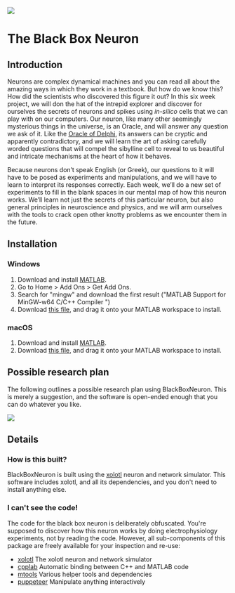 ![](https://user-images.githubusercontent.com/6005346/110253783-26393680-7f5a-11eb-90f9-9fe4ddd8aca9.png)

# The Black Box Neuron

## Introduction 

Neurons are complex dynamical machines and you can read all about the amazing ways in which they work in a textbook. 
But how do we know this? How did the scientists who discovered this figure it out? 
In this six week project, we will don the hat of the intrepid explorer and discover for ourselves the secrets of neurons and spikes using 
*in-silico* cells that we can play with on our computers. 
Our neuron, like many other seemingly mysterious things in the universe, is an Oracle, and will answer any question we ask of it. 
Like the [Oracle of Delphi](https://en.wikipedia.org/wiki/Oracle), its answers can be cryptic and apparently contradictory, 
and we will learn the art of asking carefully worded questions that will compel the sibylline cell to reveal
to us beautiful and intricate mechanisms at the heart of how it behaves.


Because neurons don’t speak English (or Greek), our questions to it will have to be posed as experiments and manipulations, 
and we will have to learn to interpret its responses correctly. 
Each week, we’ll do a new set of experiments to fill in the blank spaces in our mental map of how this neuron works. 
We’ll learn not just the secrets of this particular neuron, but also general principles in neuroscience and physics, 
and we will arm ourselves with the tools to crack open other knotty problems as we encounter them in the future.


## Installation


### Windows

1. Download and install [MATLAB](https://www.mathworks.com/products/matlab.html).
2. Go to Home > Add Ons > Get Add Ons. 
4. Search for "mingw" and download the first result ("MATLAB Support for MinGW-w64 C/C++ Compiler ")
5. Download [this file](https://github.com/sg-s/black-box-neuron-public/releases/latest), and drag it onto your MATLAB workspace to install. 

### macOS

1. Download and install [MATLAB](https://www.mathworks.com/products/matlab.html).
5. Download [this file](https://github.com/sg-s/black-box-neuron-public/releases/latest), and drag it onto your MATLAB workspace to install. 


## Possible research plan

The following outlines a possible research plan using BlackBoxNeuron. This is merely a suggestion, and the software is open-ended enough that you can do whatever you like. 

![](https://user-images.githubusercontent.com/6005346/110253657-85e31200-7f59-11eb-8872-59b41f73033c.png)



## Details

### How is this built?

BlackBoxNeuron is built using the [xolotl](https://github.com/sg-s/xolotl) neuron and network simulator. This software includes xolotl, and all its dependencies, and you don't need to install anything else. 

### I can't see the code! 

The code for the black box neuron is deliberately obfuscated. You're supposed to discover how this neuron works by doing electrophysiology experiments, not by reading the code. However, all sub-components of this package are freely available for your inspection and re-use:

- [xolotl](https://github.com/sg-s/xolotl) The xolotl neuron and network simulator
- [cpplab](https://github.com/sg-s/cpplab) Automatic binding between C++ and MATLAB code
- [mtools](https://github.com/sg-s/srinivas.gs_mtools) Various helper tools and dependencies 
- [puppeteer](https://github.com/sg-s/puppeteer) Manipulate anything interactively 

